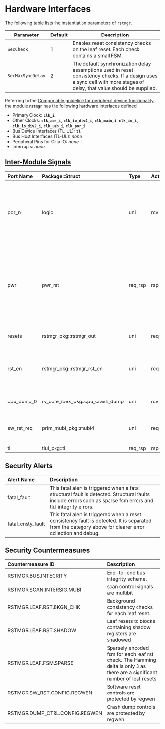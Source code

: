 # Hardware Interfaces


The following table lists the instantiation parameters of `rstmgr`.

Parameter                   | Default       | Description
----------------------------|---------------|---------------
`SecCheck`                  | 1             | Enables reset consistency checks on the leaf reset.  Each check contains a small FSM.
`SecMaxSyncDelay`           | 2             | The default synchronization delay assumptions used in reset consistency checks.  If a design uses a sync cell with more stages of delay, that value should be supplied.



<!-- BEGIN CMDGEN util/regtool.py --interfaces ./hw/top_englishbreakfast/ip_autogen/rstmgr/data/rstmgr.hjson -->
Referring to the [Comportable guideline for peripheral device functionality](https://opentitan.org/book/doc/contributing/hw/comportability), the module **`rstmgr`** has the following hardware interfaces defined
- Primary Clock: **`clk_i`**
- Other Clocks: **`clk_aon_i`**, **`clk_io_div4_i`**, **`clk_main_i`**, **`clk_io_i`**, **`clk_io_div2_i`**, **`clk_usb_i`**, **`clk_por_i`**
- Bus Device Interfaces (TL-UL): **`tl`**
- Bus Host Interfaces (TL-UL): *none*
- Peripheral Pins for Chip IO: *none*
- Interrupts: *none*

## [Inter-Module Signals](https://opentitan.org/book/doc/contributing/hw/comportability/index.html#inter-signal-handling)

| Port Name   | Package::Struct                  | Type    | Act   |   Width | Description                                                                                                                  |
|:------------|:---------------------------------|:--------|:------|--------:|:-----------------------------------------------------------------------------------------------------------------------------|
| por_n       | logic                            | uni     | rcv   |       2 | Root power on reset signals from ast. There is one root reset signal for each core power domain.                             |
| pwr         | pwr_rst                          | req_rsp | rsp   |       1 | Reset request signals from power manager. Power manager can request for specific domains of the lc/sys reset tree to assert. |
| resets      | rstmgr_pkg::rstmgr_out           | uni     | req   |       1 | Leaf resets fed to the system.                                                                                               |
| rst_en      | rstmgr_pkg::rstmgr_rst_en        | uni     | req   |       1 | Low-power-group outputs used by alert handler.                                                                               |
| cpu_dump_0  | rv_core_ibex_pkg::cpu_crash_dump | uni     | rcv   |       1 | Crash dump info for CPU 0.                                                                                                   |
| sw_rst_req  | prim_mubi_pkg::mubi4             | uni     | req   |       1 | Software requested system reset to pwrmgr.                                                                                   |
| tl          | tlul_pkg::tl                     | req_rsp | rsp   |       1 |                                                                                                                              |

## Security Alerts

| Alert Name        | Description                                                                                                                                                    |
|:------------------|:---------------------------------------------------------------------------------------------------------------------------------------------------------------|
| fatal_fault       | This fatal alert is triggered when a fatal structural fault is detected. Structural faults include errors such as sparse fsm errors and tlul integrity errors. |
| fatal_cnsty_fault | This fatal alert is triggered when a reset consistency fault is detected. It is separated from the category above for clearer error collection and debug.      |

## Security Countermeasures

| Countermeasure ID              | Description                                                                                                                |
|:-------------------------------|:---------------------------------------------------------------------------------------------------------------------------|
| RSTMGR.BUS.INTEGRITY           | End-to-end bus integrity scheme.                                                                                           |
| RSTMGR.SCAN.INTERSIG.MUBI      | scan control signals are multibit                                                                                          |
| RSTMGR.LEAF.RST.BKGN_CHK       | Background consistency checks for each leaf reset.                                                                         |
| RSTMGR.LEAF.RST.SHADOW         | Leaf resets to blocks containing shadow registers are shadowed                                                             |
| RSTMGR.LEAF.FSM.SPARSE         | Sparsely encoded fsm for each leaf rst check. The Hamming delta is only 3 as there are a significant number of leaf resets |
| RSTMGR.SW_RST.CONFIG.REGWEN    | Software reset controls are protected by regwen                                                                            |
| RSTMGR.DUMP_CTRL.CONFIG.REGWEN | Crash dump controls are protected by regwen                                                                                |


<!-- END CMDGEN -->
